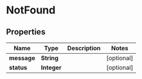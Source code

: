 

# NotFound

## Properties

Name | Type | Description | Notes
------------ | ------------- | ------------- | -------------
**message** | **String** |  |  [optional]
**status** | **Integer** |  |  [optional]




